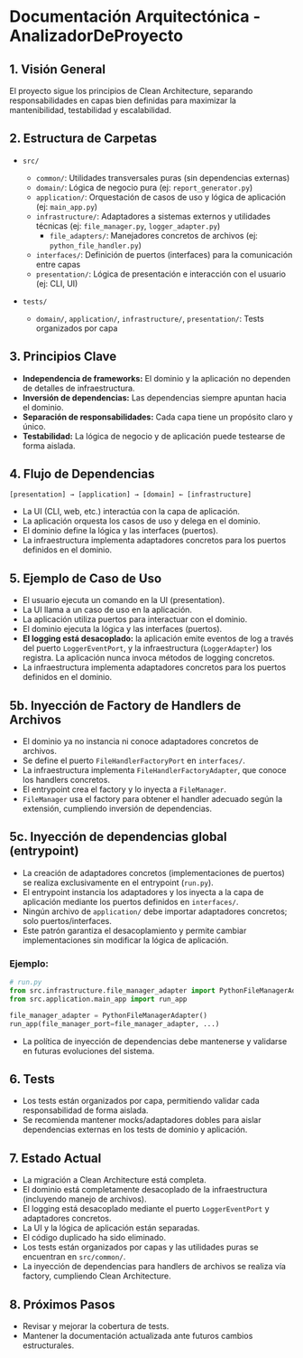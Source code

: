 # Documentación Arquitectónica - AnalizadorDeProyecto

## 1. Visión General
El proyecto sigue los principios de Clean Architecture, separando responsabilidades en capas bien definidas para maximizar la mantenibilidad, testabilidad y escalabilidad.

## 2. Estructura de Carpetas

- `src/`
  - `common/`: Utilidades transversales puras (sin dependencias externas)
  - `domain/`: Lógica de negocio pura (ej: `report_generator.py`)
  - `application/`: Orquestación de casos de uso y lógica de aplicación (ej: `main_app.py`)
  - `infrastructure/`: Adaptadores a sistemas externos y utilidades técnicas (ej: `file_manager.py`, `logger_adapter.py`)
    - `file_adapters/`: Manejadores concretos de archivos (ej: `python_file_handler.py`)
  - `interfaces/`: Definición de puertos (interfaces) para la comunicación entre capas
  - `presentation/`: Lógica de presentación e interacción con el usuario (ej: CLI, UI)

- `tests/`
  - `domain/`, `application/`, `infrastructure/`, `presentation/`: Tests organizados por capa

## 3. Principios Clave
- **Independencia de frameworks:** El dominio y la aplicación no dependen de detalles de infraestructura.
- **Inversión de dependencias:** Las dependencias siempre apuntan hacia el dominio.
- **Separación de responsabilidades:** Cada capa tiene un propósito claro y único.
- **Testabilidad:** La lógica de negocio y de aplicación puede testearse de forma aislada.

## 4. Flujo de Dependencias

```
[presentation] → [application] → [domain] ← [infrastructure]
```
- La UI (CLI, web, etc.) interactúa con la capa de aplicación.
- La aplicación orquesta los casos de uso y delega en el dominio.
- El dominio define la lógica y las interfaces (puertos).
- La infraestructura implementa adaptadores concretos para los puertos definidos en el dominio.

## 5. Ejemplo de Caso de Uso
- El usuario ejecuta un comando en la UI (presentation).
- La UI llama a un caso de uso en la aplicación.
- La aplicación utiliza puertos para interactuar con el dominio.
- El dominio ejecuta la lógica y las interfaces (puertos).
- **El logging está desacoplado:** la aplicación emite eventos de log a través del puerto `LoggerEventPort`, y la infraestructura (`LoggerAdapter`) los registra. La aplicación nunca invoca métodos de logging concretos.
- La infraestructura implementa adaptadores concretos para los puertos definidos en el dominio.

## 5b. Inyección de Factory de Handlers de Archivos
- El dominio ya no instancia ni conoce adaptadores concretos de archivos.
- Se define el puerto `FileHandlerFactoryPort` en `interfaces/`.
- La infraestructura implementa `FileHandlerFactoryAdapter`, que conoce los handlers concretos.
- El entrypoint crea el factory y lo inyecta a `FileManager`.
- `FileManager` usa el factory para obtener el handler adecuado según la extensión, cumpliendo inversión de dependencias.

## 5c. Inyección de dependencias global (entrypoint)
- La creación de adaptadores concretos (implementaciones de puertos) se realiza exclusivamente en el entrypoint (`run.py`).
- El entrypoint instancia los adaptadores y los inyecta a la capa de aplicación mediante los puertos definidos en `interfaces/`.
- Ningún archivo de `application/` debe importar adaptadores concretos; solo puertos/interfaces.
- Este patrón garantiza el desacoplamiento y permite cambiar implementaciones sin modificar la lógica de aplicación.

### Ejemplo:
```python
# run.py
from src.infrastructure.file_manager_adapter import PythonFileManagerAdapter
from src.application.main_app import run_app

file_manager_adapter = PythonFileManagerAdapter()
run_app(file_manager_port=file_manager_adapter, ...)
```

- La política de inyección de dependencias debe mantenerse y validarse en futuras evoluciones del sistema.

## 6. Tests
- Los tests están organizados por capa, permitiendo validar cada responsabilidad de forma aislada.
- Se recomienda mantener mocks/adaptadores dobles para aislar dependencias externas en los tests de dominio y aplicación.

## 7. Estado Actual
- La migración a Clean Architecture está completa.
- El dominio está completamente desacoplado de la infraestructura (incluyendo manejo de archivos).
- El logging está desacoplado mediante el puerto `LoggerEventPort` y adaptadores concretos.
- La UI y la lógica de aplicación están separadas.
- El código duplicado ha sido eliminado.
- Los tests están organizados por capas y las utilidades puras se encuentran en `src/common/`.
- La inyección de dependencias para handlers de archivos se realiza vía factory, cumpliendo Clean Architecture.

## 8. Próximos Pasos
- Revisar y mejorar la cobertura de tests.
- Mantener la documentación actualizada ante futuros cambios estructurales.
